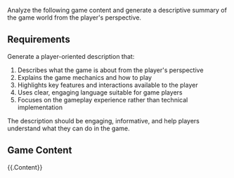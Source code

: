 Analyze the following game content and generate a descriptive summary of the game world from the player's perspective.

## Requirements

Generate a player-oriented description that:
1. Describes what the game is about from the player's perspective
2. Explains the game mechanics and how to play
3. Highlights key features and interactions available to the player
4. Uses clear, engaging language suitable for game players
5. Focuses on the gameplay experience rather than technical implementation

The description should be engaging, informative, and help players understand what they can do in the game.

## Game Content

{{.Content}}
